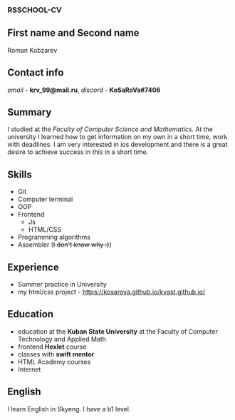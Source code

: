 ### RSSCHOOL-CV
## First name and Second name

Roman Kobzarev

## Contact info

_email_ - __krv_99@mail.ru__, _discord_ - __KoSaRoVa#7406__

## Summary

I studied at the _Faculty of Computer Science and Mathematics._  At the university I learned how to get information on my own in a short time, work with deadlines. I am very interested in ios development and there is a great desire to achieve success in this in a short time.

## Skills 
* Git 
* Computer terminal 
* OOP 
* Frontend 
    * Js 
    * HTML/CSS
* Programming algorithms
* Assembler (~~I don't know why :)~~)
## Experience
* Summer practice in University
* my html/css project - https://kosarova.github.io/kvast.github.io/
## Education 
* education at the __Kuban State University__ at the Faculty of Computer Technology and Applied Math
* frontend __Hexlet__ course
* classes with __swift mentor__ 
* HTML Academy courses
* Internet 
## English
 
I learn English in Skyeng. I have a b1 level.